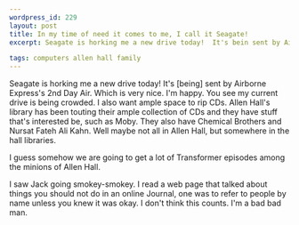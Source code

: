 ```yaml
--- 
wordpress_id: 229
layout: post
title: In my time of need it comes to me, I call it Seagate!
excerpt: Seagate is horking me a new drive today!  It's bein sent by Airborne Express's 2nd Day Air.  Which is very nice.  I'm happy.  You see my current drive is being crowded.  I also want ample space to rip CDs.  Allen Hall's library has been touting their ample collection of CDs and they have stuff that's interested be, such as Moby.  They also have Chemical Brothers and Nursat Fateh Ali Kahn.  Well maybe not all in Allen Hall, but somewhere in the hall libraries.<p>I guess somehow we are going to get a lot of Transformer episodes among the minions of Allen Hall.<p>I saw Jack going smokey-smokey.  I read a web page that talked about things you should not do in an online Journal, one was to refer to people by name unless you knew it was okay.  I don't think this counts.  I'm a bad bad man.

tags: computers allen hall family
---
```


Seagate is horking me a new drive today!  It's [being] sent by Airborne Express's 2nd Day Air.  Which is very nice.  I'm happy.  You see my current drive is being crowded.  I also want ample space to rip CDs.  Allen Hall's library has been touting their ample collection of CDs and they have stuff that's interested be, such as Moby.  They also have Chemical Brothers and Nursat Fateh Ali Kahn.  Well maybe not all in Allen Hall, but somewhere in the hall libraries.

I guess somehow we are going to get a lot of Transformer episodes among the minions of Allen Hall.

I saw Jack going smokey-smokey.  I read a web page that talked about things you should not do in an online Journal, one was to refer to people by name unless you knew it was okay.  I don't think this counts.  I'm a bad bad man.

